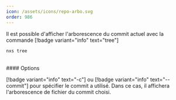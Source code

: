 ```yaml
---
icon: /assets/icons/repo-arbo.svg
order: 986
---
```

Il est possible d'afficher l'arborescence du commit actuel avec la commande [!badge variant="info" text="tree"]

```console
nxs tree
```

<br>
#### Options

[!badge variant="info" text="-c"] ou [!badge variant="info" text="--commit"] pour spécifier le commit a utilisé. Dans ce cas, il affichera l'arborescence de fichier du commit choisi.